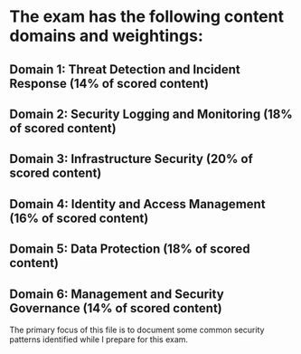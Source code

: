 # The exam has the following content domains and weightings: 
## Domain 1: Threat Detection and Incident Response (14% of scored content) 
## Domain 2: Security Logging and Monitoring (18% of scored content) 
## Domain 3: Infrastructure Security (20% of scored content) 
## Domain 4: Identity and Access Management (16% of scored content) 
## Domain 5: Data Protection (18% of scored content) 
## Domain 6: Management and Security Governance (14% of scored content) 

The primary focus of this file is to document some common security patterns identified while I prepare for this exam.
